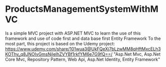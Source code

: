 # ProductsManagementSystemWithMVC
Is a simple MVC project with ASP.NET MVC to learn the use of this framework and use of code first and data base first Entity Framework
To the most part, this project is based on the Udemy project: 
https://www.udemy.com/share/101wua3@UkFQeXj7bLzwMM8qHftMxcELh3KOThv_q8JNOIvGmsNjIelhZVYBf1rkfYM6e7G9fQ==/
"Asp.Net Mvc, Asp.Net Core Mvc, Repository Pattern, Web Api, Asp.Net Identity, Entity Framework"
